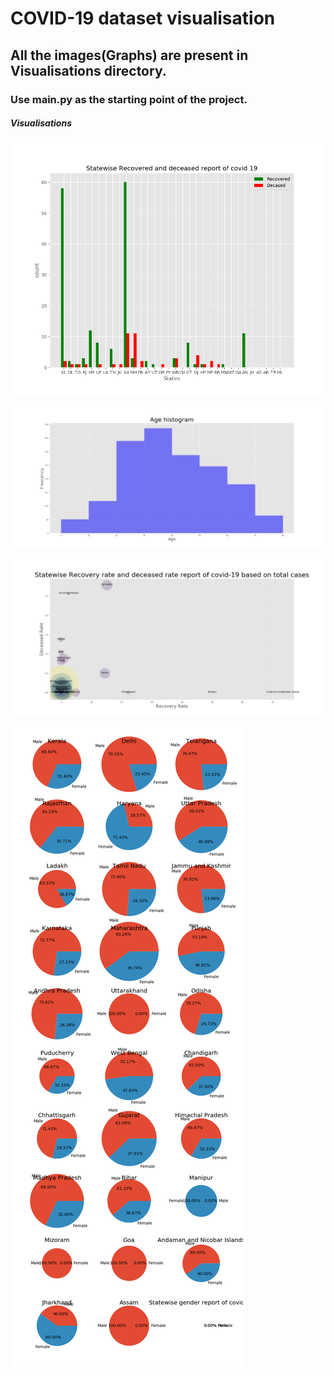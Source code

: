 # COVID-19 dataset visualisation

## All the images(Graphs) are present in Visualisations directory.

### Use main.py as the starting point of the project.

##### Visualisations

![image](Visualisations/statewiseStatusGraph.png)

![image](Visualisations/AgeHist.png)

![image](Visualisations/deathandrecoveryandtotal.png)

![image](Visualisations/MaleFemaleStatewise.png)

